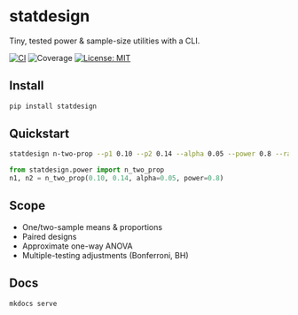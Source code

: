 # statdesign

Tiny, tested power & sample-size utilities with a CLI.

<!-- BADGES:BEGIN -->
[![CI](https://img.shields.io/github/actions/workflow/status/OWNER/REPO/ci.yml?branch=main)](https://github.com/OWNER/REPO/actions)
![Coverage](docs/coverage.svg)
[![License: MIT](https://img.shields.io/badge/License-MIT-yellow.svg)](LICENSE)
<!-- BADGES:END -->

## Install

```bash
pip install statdesign
```

## Quickstart

```bash
statdesign n-two-prop --p1 0.10 --p2 0.14 --alpha 0.05 --power 0.8 --ratio 1.0
```

```python
from statdesign.power import n_two_prop
n1, n2 = n_two_prop(0.10, 0.14, alpha=0.05, power=0.8)
```

## Scope

- One/two-sample means & proportions
- Paired designs
- Approximate one-way ANOVA
- Multiple-testing adjustments (Bonferroni, BH)

## Docs

```bash
mkdocs serve
```
